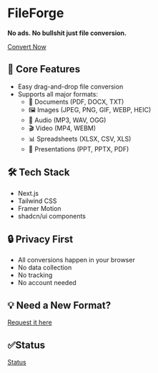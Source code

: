 # FileForge

**No ads. No bullshit just file conversion.**

[Convert Now](https://www.fileforge.click/)

## 🚀 Core Features

- Easy drag-and-drop file conversion
- Supports all major formats:
  - 📄 Documents (PDF, DOCX, TXT)
  - 🖼️ Images (JPEG, PNG, GIF, WEBP, HEIC)
  - 🎵 Audio (MP3, WAV, OGG)
  - 🎬 Video (MP4, WEBM)
  - 📊 Spreadsheets (XLSX, CSV, XLS)
  - 📑 Presentations (PPT, PPTX, PDF)

## 🛠️ Tech Stack

- Next.js
- Tailwind CSS
- Framer Motion
- shadcn/ui components

## 🔒 Privacy First

- All conversions happen in your browser
- No data collection
- No tracking
- No account needed

## 💡 Need a New Format?

[Request it here](https://github.com/MarcBlattmann/FileForge/issues/new?labels=feature-request&template=feature_request.md&title=New+Format+Request)

## ✅Status

[Status](https://stats.uptimerobot.com/RPcgHVjQIP)
